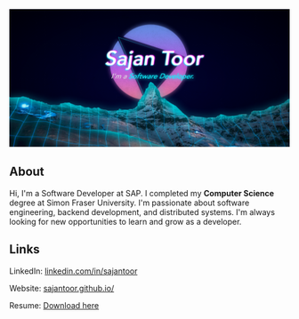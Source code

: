 <img src="header.png"/>

## About

Hi, I'm a Software Developer at SAP. I completed my **Computer Science** degree at Simon Fraser University. I'm passionate about software engineering, backend development, and distributed systems. I'm always looking for new opportunities to learn and grow as a developer.

## Links

LinkedIn: [linkedin.com/in/sajantoor](https://www.linkedin.com/in/sajantoor/)

Website: [sajantoor.github.io/](https://sajantoor.github.io)

Resume: <a href="https://raw.githubusercontent.com/Sajantoor/sajantoor.github.io/master/src/assets/Resume%20-%20Sajan%20Toor.pdf" download> Download here </a>
